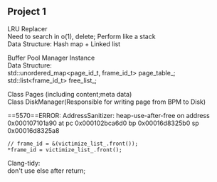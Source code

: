 ## Project 1  
LRU Replacer  
Need to search in o(1), delete; Perform like a stack  
Data Structure: Hash map + Linked list  

Buffer Pool Manager Instance  
Data Structure:  
std::unordered_map<page_id_t, frame_id_t> page_table_;  
std::list<frame_id_t> free_list_;  

Class Pages (including content;meta data)  
Class DiskManager(Responsible for writing page from BPM to Disk)  


==5570==ERROR: AddressSanitizer: heap-use-after-free on address 0x000107101a90 at pc 0x000102bca6d0 bp 0x00016d8325b0 sp 0x00016d8325a8  

    // frame_id = &(victimize_list_.front());  
    *frame_id = victimize_list_.front();  

Clang-tidy:  
don't use else after return;  
